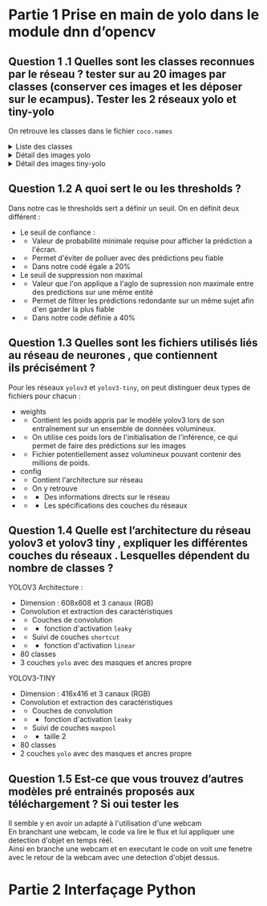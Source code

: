 # Partie 1 Prise en main de yolo dans le module dnn d’opencv
## Question 1 .1 Quelles sont les classes reconnues par le réseau ? tester sur au 20 images par classes (conserver ces images et les déposer sur le ecampus). Tester les 2 réseaux yolo et tiny-yolo

On retrouve les classes dans le fichier `coco.names`
<details>
    <summary>Liste des classes</summary>
    <pre>
        person 
        bicycle
        car
        motorbike
        aeroplane
        bus
        train
        truck
        boat
        traffic light
        fire hydrant
        stop sign
        parking meter
        bench
        bird
        cat
        dog
        horse
        sheep
        cow
        elephant
        bear
        zebra
        giraffe
        backpack
        umbrella
        handbag
        tie
        suitcase
        frisbee
        skis
        snowboard
        sports ball
        kite
        baseball bat
        baseball glove
        skateboard
        surfboard
        tennis racket
        bottle
        wine glass
        cup
        fork
        knife
        spoon
        bowl
        banana
        apple
        sandwich
        orange
        broccoli
        carrot
        hot dog
        pizza
        donut
        cake
        chair
        sofa
        pottedplant
        bed
        diningtable
        toilet
        tvmonitor
        laptop
        mouse
        remote
        keyboard
        cell phone
        microwave
        oven
        toaster
        sink
        refrigerator
        book
        clock
        vase
        scissors
        teddy bear
        hair drier
        toothbrush
    </pre>
</details>


<details>
    <summary>Détail des images yolo</summary>
    <img src="./img/result1_yolo.png" alt="Résultat de l'image 1">
    <img src="./img/result2_yolo.png" alt="Résultat de l'image 2">
    <img src="./img/result3_yolo.png" alt="Résultat de l'image 3">
    <img src="./img/result4_yolo.png" alt="Résultat de l'image 4">
    <img src="./img/result5_yolo.png" alt="Résultat de l'image 5">
    <img src="./img/result6_yolo.png" alt="Résultat de l'image 6">
    <img src="./img/result7_yolo.png" alt="Résultat de l'image 7">
    <img src="./img/result8_yolo.png" alt="Résultat de l'image 8">
    <img src="./img/result9_yolo.png" alt="Résultat de l'image 9">
    <img src="./img/result10_yolo.png" alt="Résultat de l'image 10">
    <img src="./img/result11_yolo.png" alt="Résultat de l'image 11">
    <img src="./img/result12_yolo.png" alt="Résultat de l'image 12">
    <img src="./img/result13_yolo.png" alt="Résultat de l'image 13">
    <img src="./img/result14_yolo.png" alt="Résultat de l'image 14">
</details>

<details>
    <summary>Détail des images tiny-yolo</summary>
    <img src="./img/result1_tiny-yolo.png" alt="Résultat de l'image 1">
    <img src="./img/result2_tiny-yolo.png" alt="Résultat de l'image 2">
    <img src="./img/result3_tiny-yolo.png" alt="Résultat de l'image 3">
    <img src="./img/result4_tiny-yolo.png" alt="Résultat de l'image 4">
    <img src="./img/result5_tiny-yolo.png" alt="Résultat de l'image 5">
    <img src="./img/result6_tiny-yolo.png" alt="Résultat de l'image 6">
    <img src="./img/result7_tiny-yolo.png" alt="Résultat de l'image 7">
    <img src="./img/result8_tiny-yolo.png" alt="Résultat de l'image 8">
    <img src="./img/result9_tiny-yolo.png" alt="Résultat de l'image 9">
    <img src="./img/result10_tiny-yolo.png" alt="Résultat de l'image 10">
    <img src="./img/result11_tiny-yolo.png" alt="Résultat de l'image 11">
    <img src="./img/result12_tiny-yolo.png" alt="Résultat de l'image 12">
    <img src="./img/result13_tiny-yolo.png" alt="Résultat de l'image 13">
    <img src="./img/result14_tiny-yolo.png" alt="Résultat de l'image 14">
</details>

## Question 1.2 A quoi sert le ou les thresholds ?

Dans notre cas le thresholds sert a définir un seuil. On en définit deux différent :
- Le seuil de confiance : 
- - Valeur de probabilité minimale requise pour afficher la prédiction a l'écran. 
- - Permet d'éviter de polluer avec des prédictions peu fiable
- - Dans notre codé égale a 20%
- Le seuil de suppression non maximal
- - Valeur que l'on applique a l'aglo de supression non maximale entre des predictions sur une même entité
- - Permet de filtrer les prédictions redondante sur un même sujet afin d'en garder la plus fiable
- - Dans notre code définie a 40%

## Question 1.3 Quelles sont les fichiers utilisés liés au réseau de neurones  , que contiennent ils précisément ?

Pour les réseaux `yolov3` et `yolov3-tiny`, on peut distinguer deux types de fichiers pour chacun : 
- weights
- - Contient les poids appris par le modèle yolov3 lors de son entraînement sur un ensemble de données volumineux.
- - On utilise ces poids lors de l'initialisation de l'inférence, ce qui permet de faire des prédictions sur les images
- - Fichier potentiellement assez volumineux pouvant contenir des millions de poids.
- config
- - Contient l'architecture sur réseau
- - On y retrouve 
- - - Des informations directs sur le réseau
- - - Les spécifications des couches du réseaux

## Question 1.4 Quelle est l’architecture du réseau yolov3 et yolov3 tiny  , expliquer les différentes couches du réseaux .  Lesquelles dépendent du nombre de classes ?

YOLOV3 Architecture : 
- Dimension : 608x608 et 3 canaux (RGB)
- Convolution et extraction des caractéristiques
- - Couches de convolution
- - - fonction d'activation `leaky`
- - Suivi de couches `shortcut`
- - - fonction d'activation `linear`
- 80 classes 
- 3 couches `yolo` avec des masques et ancres propre

YOLOV3-TINY 
- Dimension : 416x416 et 3 canaux (RGB)
- Convolution et extraction des caractéristiques
- - Couches de convolution
- - - fonction d'activation `leaky`
- - Suivi de couches `maxpool`
- - - taille 2
- 80 classes 
- 2 couches `yolo` avec des masques et ancres propre

## Question 1.5 Est-ce que vous trouvez d’autres modèles pré entrainés proposés aux téléchargement ? Si oui tester les 
Il semble y en avoir un adapté à l'utilisation d'une webcam  
En branchant une webcam, le code va lire le flux et lui appliquer une detection d'objet en temps réél.  
Ainsi en branche une webcam et en executant le code on voit une fenetre avec le retour de la webcam avec une detection d'objet dessus.

# Partie 2 Interfaçage Python